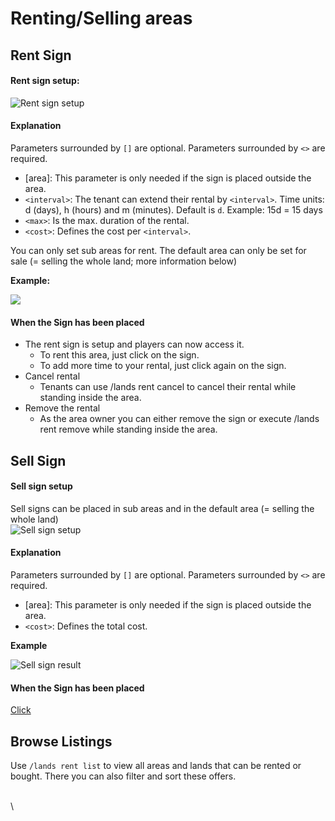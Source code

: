 # Renting/Selling areas

## Rent Sign

#### Rent sign setup:

![Rent sign setup](https://camo.githubusercontent.com/0d36d4793bb0badecbcdfec06f80dde481c9d1d951650c153189ae6162f340dd/68747470733a2f2f696d6775722e636f6d2f616d35553753702e6a7067)

#### Explanation

Parameters surrounded by `[]` are optional. Parameters surrounded by `<>` are required.

* \[area]: This parameter is only needed if the sign is placed outside the area.
* `<interval>`: The tenant can extend their rental by `<interval>`. Time units: d (days), h (hours) and m (minutes). Default is `d`. Example: 15d = 15 days
* `<max>`: Is the max. duration of the rental.
* `<cost>`: Defines the cost per `<interval>`.

You can only set sub areas for rent. The default area can only be set for sale (= selling the whole land; more information below)

**Example:**

![](https://camo.githubusercontent.com/c10c1baa1f1dd2291111d04d1948f7aab739bb4ab42f0155715c9e7ed8a15ee3/68747470733a2f2f696d6775722e636f6d2f49583358776c4a2e6a7067)

#### When the Sign has been placed

* The rent sign is setup and players can now access it.
  * To rent this area, just click on the sign.
  * To add more time to your rental, just click again on the sign.
* Cancel rental
  * Tenants can use /lands rent cancel to cancel their rental while standing inside the area.
* Remove the rental
  * As the area owner you can either remove the sign or execute /lands rent remove while standing inside the area.

## Sell Sign

#### Sell sign setup

Sell signs can be placed in sub areas and in the default area (= selling the whole land)\
![Sell sign setup](https://camo.githubusercontent.com/11864a6ea4440b6f865f88f75178937db7b3cb053917891e4cf2a33daa753549/68747470733a2f2f696d6775722e636f6d2f517936387a4e682e6a7067)

#### Explanation

Parameters surrounded by `[]` are optional. Parameters surrounded by `<>` are required.

* \[area]: This parameter is only needed if the sign is placed outside the area.
* `<cost>`: Defines the total cost.

**Example**

![Sell sign result](https://camo.githubusercontent.com/a931aa6ff7f10862935584ece921e61b9dba16980d74daf66ac0ab52d2b02fa3/68747470733a2f2f696d6775722e636f6d2f3975527961794e2e6a7067)

#### When the Sign has been placed

[Click](https://github.com/Angeschossen/Lands/wiki/Rent-System/\_edit#when-the-sign-has-been-placed)

## Browse Listings

Use `/lands rent list` to view all areas and lands that can be rented or bought. There you can also filter and sort these offers.

\
\

